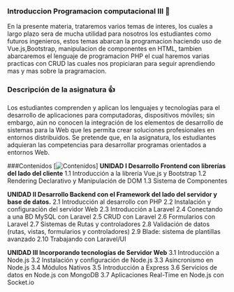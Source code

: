 ### Introduccion Programacion computacional III 👋

En la presente materia, trataremos varios temas de interes, los cuales a largo plazo
sera de mucha utilidad para nosotros los estudiantes como futuros ingenieros, estos
temas abarcan la programacion haciendo uso de Vue.js,Bootstrap, manipulacion de componentes en HTML,
tambien abarcaremos el lenguaje de programacion PHP el cual haremos varias practicas con CRUD las cuales
nos propiciaran para seguir aprendiendo mas y mas sobre la pragramacion.

### Descripción de la asignatura :+1:

Los estudiantes comprenden y aplican los lenguajes y 
tecnologías para el desarrollo de aplicaciones para 
computadoras,  dispositivos  móviles;  sin  embargo,  aún  no 
conocen  la  integración  de  los  elementos  de  desarrollo  de 
sistemas para la Web que les permita crear soluciones 
profesionales en entornos distribuidos. Se pretende que, en la 
asignatura,  los  estudiantes  adquieran  las  competencias  para 
desarrollar programas orientados a entornos Web.

###Contenidos 
[![Contenidos](https://img.shields.io/badge/Unidades-Contenidos-blue)]
**UNIDAD I Desarrollo Frontend con librerías del lado del cliente**
1.1 Introducción a la librería Vue.js y Bootstrap
1.2 Rendering Declarativo y Manipulación de DOM
1.3 Sistema de Componentes

**UNIDAD II Desarrollo Backend con el Framework del lado del 
servidor y base de datos.**
2.1 Introducción al desarrollo con PHP
2.2 Instalación y configuración del servidor Web
2.3 Introducción a Laravel 
2.4 Conectando a una BD MySQL con Laravel 
2.5 CRUD con Laravel 
2.6 Formularios con Laravel 
2.7 Sistemas de Rutas y controladores
2.8 Validación de datos (rutas, vistas, formularios y 
controladores)
2.9 Blade: sistema de plantillas avanzado
2.10 Trabajando con Laravel/UI

**UNIDAD III Incorporando tecnologías de Servidor Web**
3.1 Introducción a Node.js
3.2 Instalación y configuración de Node.js
3.3 Asincronismo en Node.js
3.4 Módulos Nativos
3.5 Introducción a Express
3.6 Servicios de datos en Node.js con MongoDB
3.7 Aplicaciones Real-Time en Node.js con Socket.io

